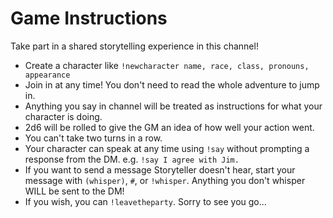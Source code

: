 # Game Instructions

Take part in a shared storytelling experience in this channel!

- Create a character like `!newcharacter name, race, class, pronouns, appearance`
- Join in at any time! You don't need to read the whole adventure to jump in.
- Anything you say in channel will be treated as instructions for what your character is doing.
- 2d6 will be rolled to give the GM an idea of how well your action went.
- You can't take two turns in a row.
- Your character can speak at any time using `!say` without prompting a response from the DM. e.g. `!say I agree with Jim.`
- If you want to send a message Storyteller doesn't hear, start your message with `(whisper)`, `#`, or `!whisper`. Anything you don't whisper WILL be sent to the DM!
- If you wish, you can `!leavetheparty`. Sorry to see you go...

